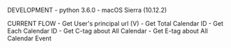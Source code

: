 DEVELOPMENT
	- python 3.6.0
	- macOS Sierra (10.12.2) 

CURRENT FLOW
	- Get User's principal url (V)
	- Get Total Calendar ID
	- Get Each Calendar ID
	- Get C-tag about All Calendar
	- Get E-tag about All Calendar Event